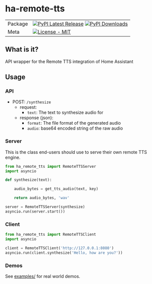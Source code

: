 # ha-remote-tts

|         |                                                                                                                                                                                                                                                          |
| ------- | -------------------------------------------------------------------------------------------------------------------------------------------------------------------------------------------------------------------------------------------------------- |
| Package | [![PyPI Latest Release](https://img.shields.io/pypi/v/ha-remote-tts.svg)](https://pypi.org/project/ha-remote-tts/) [![PyPI Downloads](https://img.shields.io/pypi/dm/ha-remote-tts.svg?label=PyPI%20downloads)](https://pypi.org/project/ha-remote-tts/) |
| Meta    | [![License - MIT](https://img.shields.io/pypi/l/ha-remote-tts.svg)](https://github.com/NicolasNewman/ha-remote-tts/blob/main/LICENSE)                                                                                                                    |

## What is it?

API wrapper for the Remote TTS integration of Home Assistant

## Usage

### API

- POST: `/synthesize`
  - request:
    - `text`: The text to synthesize audio for
  - response (json):
    - `format`: The file format of the generated audio
    - `audio`: base64 encoded string of the raw audio

### Server

This is the class end-users should use to serve their own remote TTS engine.

```python
from ha_remote_tts import RemoteTTSServer
import asyncio

def synthesize(text):

    audio_bytes = get_tts_audio(text, key)

    return audio_bytes, 'wav'

server = RemoteTTSServer(synthesize)
asyncio.run(server.start())
```

### Client

```python
from ha_remote_tts import RemoteTTSClient
import asyncio

client = RemoteTTSClient('http://127.0.0.1:8080')
asyncio.run(client.synthesize('Hello, how are you?'))
```

### Demos

See [examples/](https://github.com/NicolasNewman/ha-remote-tts/tree/main/examples/) for real world demos.
